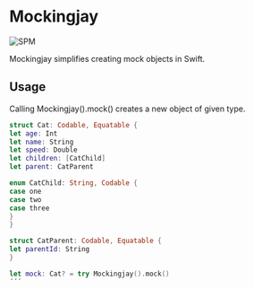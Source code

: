# Mockingjay

![SPM](https://github.com/umutonat/Mockingjay/actions/workflows/swift.yml/badge.svg)

Mockingjay simplifies creating mock objects in Swift.


## Usage

Calling Mockingjay().mock() creates a new object of given type.

``` swift
struct Cat: Codable, Equatable {
let age: Int
let name: String
let speed: Double
let children: [CatChild]
let parent: CatParent

enum CatChild: String, Codable {
case one
case two
case three
}
}

struct CatParent: Codable, Equatable {
let parentId: String
}

let mock: Cat? = try Mockingjay().mock()
´´´
